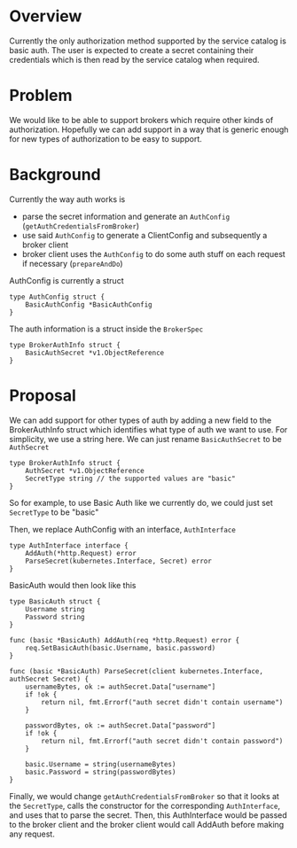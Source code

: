 # Overview
Currently the only authorization method supported by the service catalog is
basic auth. The user is expected to create a secret containing their
credentials which is then read by the service catalog when required.

# Problem
We would like to be able to support brokers which require other kinds of
authorization. Hopefully we can add support in a way that is generic enough
for new types of authorization to be easy to support.

# Background
Currently the way auth works is
* parse the secret information and generate an `AuthConfig` (`getAuthCredentialsFromBroker`)
* use said `AuthConfig` to generate a ClientConfig and subsequently a broker client
* broker client uses the `AuthConfig` to do some auth stuff on each request if necessary (`prepareAndDo`)

AuthConfig is currently a struct

```
type AuthConfig struct {
	BasicAuthConfig *BasicAuthConfig
}
```
The auth information is a struct inside the `BrokerSpec`

```
type BrokerAuthInfo struct {
	BasicAuthSecret *v1.ObjectReference
}
```

# Proposal
We can add support for other types of auth by adding a new field to the
BrokerAuthInfo struct which identifies what type of auth we want to use. For
simplicity, we use a string here. We can just rename `BasicAuthSecret` to be
`AuthSecret`

```
type BrokerAuthInfo struct {
	AuthSecret *v1.ObjectReference
	SecretType string // the supported values are "basic"
}
```

So for example, to use Basic Auth like we currently do, we could just set
`SecretType` to be "basic"

Then, we replace AuthConfig with an interface, `AuthInterface`

```
type AuthInterface interface {
	AddAuth(*http.Request) error
	ParseSecret(kubernetes.Interface, Secret) error
}
```

BasicAuth would then look like this

```
type BasicAuth struct {
	Username string
	Password string
}

func (basic *BasicAuth) AddAuth(req *http.Request) error {
	req.SetBasicAuth(basic.Username, basic.password)
}

func (basic *BasicAuth) ParseSecret(client kubernetes.Interface, authSecret Secret) {
	usernameBytes, ok := authSecret.Data["username"]
	if !ok {
		return nil, fmt.Errorf("auth secret didn't contain username")
	}

	passwordBytes, ok := authSecret.Data["password"]
	if !ok {
		return nil, fmt.Errorf("auth secret didn't contain password")
	}

	basic.Username = string(usernameBytes)
	basic.Password = string(passwordBytes)
}
```

Finally, we would change `getAuthCredentialsFromBroker` so that it looks at the
`SecretType`, calls the constructor for the corresponding `AuthInterface`, and
uses that to parse the secret. Then, this AuthInterface would be passed to the
broker client and the broker client would call AddAuth before making any request.
